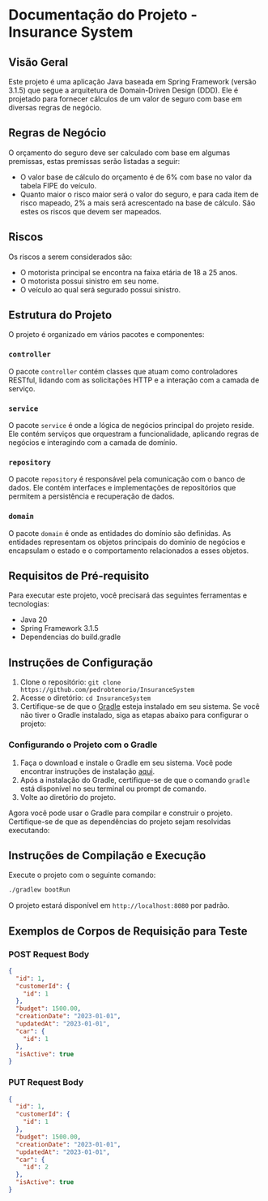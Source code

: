 
# Documentação do Projeto - Insurance System

## Visão Geral
Este projeto é uma aplicação Java baseada em Spring Framework (versão 3.1.5) que segue a arquitetura de Domain-Driven Design (DDD). Ele é projetado para fornecer cálculos de um valor de seguro com base em diversas regras de negócio.

## Regras de Negócio
O orçamento do seguro deve ser calculado com base em algumas premissas, estas premissas serão listadas a seguir:

* O valor base de cálculo do orçamento é de 6% com base no valor da tabela FIPE do veículo.
* Quanto maior o risco maior será o valor do seguro, e para cada item de risco mapeado, 2% a mais será acrescentado na base de cálculo. São estes os riscos que devem ser mapeados.
## Riscos
Os riscos a serem considerados são:

* O motorista principal se encontra na faixa etária de 18 a 25 anos.
* O motorista possui sinistro em seu nome.
* O veículo ao qual será segurado possui sinistro.

## Estrutura do Projeto
O projeto é organizado em vários pacotes e componentes:

### `controller`
O pacote `controller` contém classes que atuam como controladores RESTful, lidando com as solicitações HTTP e a interação com a camada de serviço.

### `service`
O pacote `service` é onde a lógica de negócios principal do projeto reside. Ele contém serviços que orquestram a funcionalidade, aplicando regras de negócios e interagindo com a camada de domínio.

### `repository`
O pacote `repository` é responsável pela comunicação com o banco de dados. Ele contém interfaces e implementações de repositórios que permitem a persistência e recuperação de dados.

### `domain`
O pacote `domain` é onde as entidades do domínio são definidas. As entidades representam os objetos principais do domínio de negócios e encapsulam o estado e o comportamento relacionados a esses objetos.

## Requisitos de Pré-requisito
Para executar este projeto, você precisará das seguintes ferramentas e tecnologias:

- Java 20
- Spring Framework 3.1.5
- Dependencias do build.gradle

## Instruções de Configuração

1. Clone o repositório: `git clone https://github.com/pedrobtenorio/InsuranceSystem`
2. Acesse o diretório: `cd InsuranceSystem`
3. Certifique-se de que o [Gradle](https://gradle.org/) esteja instalado em seu sistema. Se você não tiver o Gradle instalado, siga as etapas abaixo para configurar o projeto:

### Configurando o Projeto com o Gradle

1. Faça o download e instale o Gradle em seu sistema. Você pode encontrar instruções de instalação [aqui](https://gradle.org/install/).
2. Após a instalação do Gradle, certifique-se de que o comando `gradle` está disponível no seu terminal ou prompt de comando.
3. Volte ao diretório do projeto.

Agora você pode usar o Gradle para compilar e construir o projeto. Certifique-se de que as dependências do projeto sejam resolvidas executando:



## Instruções de Compilação e Execução

Execute o projeto com o seguinte comando:

```bash
./gradlew bootRun
```

O projeto estará disponível em `http://localhost:8080` por padrão.

## Exemplos de Corpos de Requisição para Teste

### POST Request Body

```json
{
  "id": 1,
  "customerId": {
    "id": 1
  },
  "budget": 1500.00,
  "creationDate": "2023-01-01",
  "updatedAt": "2023-01-01",
  "car": {
    "id": 1
  },
  "isActive": true
}
```


### PUT Request Body
```json
{
  "id": 1,
  "customerId": {
    "id": 1
  },
  "budget": 1500.00,
  "creationDate": "2023-01-01",
  "updatedAt": "2023-01-01",
  "car": {
    "id": 2
  },
  "isActive": true
}
```